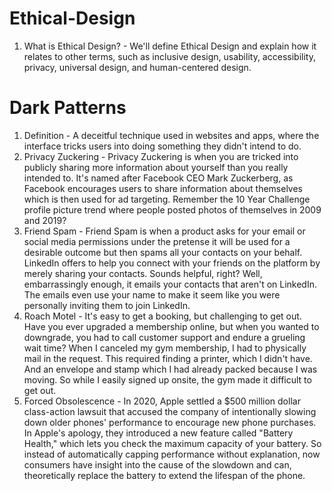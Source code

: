 # Ethical-Design
 
 1. What is Ethical Design? - We'll define Ethical Design and explain how it relates to other terms, such as inclusive design, usability, accessibility, privacy, universal design, and human-centered design.

# Dark Patterns 

 1. Definition -  A deceitful technique used in websites and apps, where the interface tricks users into doing something they didn't intend to do.
 2.  Privacy Zuckering - Privacy Zuckering is when you are tricked into publicly sharing more information about yourself than you really intended to. It's named after Facebook CEO Mark Zuckerberg, as Facebook encourages users to share information about themselves which is then used for ad targeting. Remember the 10 Year Challenge profile picture trend where people posted photos of themselves in 2009 and 2019?
 3. Friend Spam - Friend Spam is when a product asks for your email or social media permissions under the pretense it will be used for a desirable outcome but then spams all your contacts on your behalf. LinkedIn offers to help you connect with your friends on the platform by merely sharing your contacts. Sounds helpful, right? Well, embarrassingly enough, it emails your contacts that aren't on LinkedIn. The emails even use your name to make it seem like you were personally inviting them to join LinkedIn.
 4. Roach Motel - It's easy to get a booking, but challenging to get out. Have you ever upgraded a membership online, but when you wanted to downgrade, you had to call customer support and endure a grueling wait time? When I canceled my gym membership, I had to physically mail in the request. This required finding a printer, which I didn't have. And an envelope and stamp which I had already packed because I was moving. So while I easily signed up onsite, the gym made it difficult to get out.
 5. Forced Obsolescence - In 2020, Apple settled a $500 million dollar class-action lawsuit that accused the company of intentionally slowing down older phones' performance to encourage new phone purchases. In Apple's apology, they introduced a new feature called "Battery Health," which lets you check the maximum capacity of your battery. So instead of automatically capping performance without explanation, now consumers have insight into the cause of the slowdown and can, theoretically replace the battery to extend the lifespan of the phone.